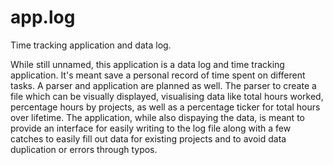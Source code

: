 # app.log
Time tracking application and data log.

While still unnamed, this application is a data log and time tracking application. It's meant save a personal record of time spent on different tasks. A parser and application are planned as well. The parser to create a file which can be visually displayed, visualising data like total hours worked, percentage hours by projects, as well as a percentage ticker for total hours over lifetime. The application, while also dispaying the data, is meant to provide an interface for easily writing to the log file along with a few catches to easily fill out data for existing projects and to avoid data duplication or errors through typos.
